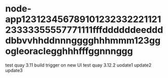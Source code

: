 # node-app12312345678910123233222112123333355557771111fffddddddeeddddbbvvhhddnnngggghhhmmm123ggogleoraclegghhhfffggnnnggg
test quay 3.11 build trigger on new UI
test quay 3.12.2
uodate1
update2
update3

